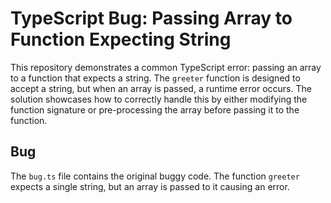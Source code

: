 # TypeScript Bug: Passing Array to Function Expecting String

This repository demonstrates a common TypeScript error: passing an array to a function that expects a string.  The `greeter` function is designed to accept a string, but when an array is passed, a runtime error occurs.  The solution showcases how to correctly handle this by either modifying the function signature or pre-processing the array before passing it to the function.

## Bug

The `bug.ts` file contains the original buggy code.  The function `greeter` expects a single string, but an array is passed to it causing an error.